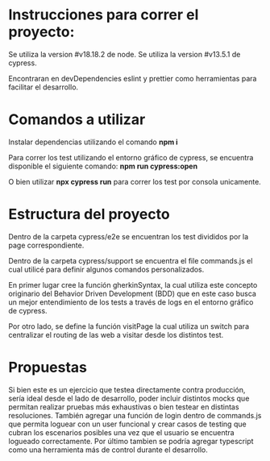 # Instrucciones para correr el proyecto:

Se utiliza la version #v18.18.2 de node.
Se utiliza la version #v13.5.1 de cypress.

Encontraran en devDependencies eslint y prettier como herramientas para facilitar el desarrollo.

# Comandos a utilizar

Instalar dependencias utilizando el comando **npm i**

Para correr los test utilizando el entorno gráfico de cypress, se encuentra disponible el siguiente comando:
**npm run cypress:open**

O bien utilizar **npx cypress run** para correr los test por consola unicamente.

# Estructura del proyecto

Dentro de la carpeta cypress/e2e se encuentran los test divididos por la page correspondiente.

Dentro de la carpeta cypress/support se encuentra el file commands.js el cual utilicé para definir algunos comandos personalizados.

En primer lugar cree la función gherkinSyntax, la cual utiliza este concepto originario del Behavior Driven Development (BDD) que en este caso busca un mejor entendimiento de los tests a través de logs en el entorno gráfico de cypress.

Por otro lado, se define la función visitPage la cual utiliza un switch para centralizar el routing de las web a visitar desde los distintos test.

# Propuestas

Si bien este es un ejercicio que testea directamente contra producción, sería ideal desde el lado de desarrollo, poder incluir distintos mocks que permitan realizar pruebas más exhaustivas o bien testear en distintas resoluciones.
También agregar una función de login dentro de commands.js que permita loguear con un user funcional y crear casos de testing que cubran los escenarios posibles una vez que el usuario se encuentra logueado correctamente.
Por último tambien se podría agregar typescript como una herramienta más de control durante el desarrollo.
